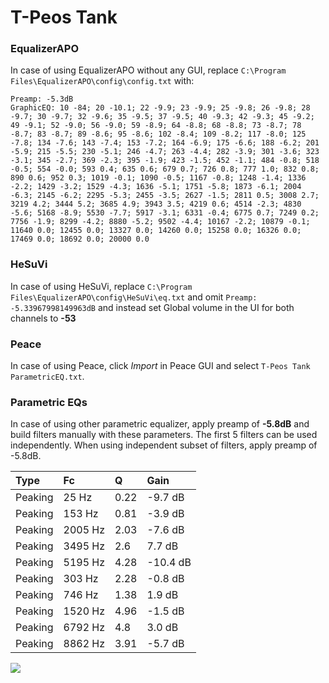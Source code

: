 # T-Peos Tank

### EqualizerAPO
In case of using EqualizerAPO without any GUI, replace `C:\Program Files\EqualizerAPO\config\config.txt`
with:
```
Preamp: -5.3dB
GraphicEQ: 10 -84; 20 -10.1; 22 -9.9; 23 -9.9; 25 -9.8; 26 -9.8; 28 -9.7; 30 -9.7; 32 -9.6; 35 -9.5; 37 -9.5; 40 -9.3; 42 -9.3; 45 -9.2; 49 -9.1; 52 -9.0; 56 -9.0; 59 -8.9; 64 -8.8; 68 -8.8; 73 -8.7; 78 -8.7; 83 -8.7; 89 -8.6; 95 -8.6; 102 -8.4; 109 -8.2; 117 -8.0; 125 -7.8; 134 -7.6; 143 -7.4; 153 -7.2; 164 -6.9; 175 -6.6; 188 -6.2; 201 -5.9; 215 -5.5; 230 -5.1; 246 -4.7; 263 -4.4; 282 -3.9; 301 -3.6; 323 -3.1; 345 -2.7; 369 -2.3; 395 -1.9; 423 -1.5; 452 -1.1; 484 -0.8; 518 -0.5; 554 -0.0; 593 0.4; 635 0.6; 679 0.7; 726 0.8; 777 1.0; 832 0.8; 890 0.6; 952 0.3; 1019 -0.1; 1090 -0.5; 1167 -0.8; 1248 -1.4; 1336 -2.2; 1429 -3.2; 1529 -4.3; 1636 -5.1; 1751 -5.8; 1873 -6.1; 2004 -6.3; 2145 -6.2; 2295 -5.3; 2455 -3.5; 2627 -1.5; 2811 0.5; 3008 2.7; 3219 4.2; 3444 5.2; 3685 4.9; 3943 3.5; 4219 0.6; 4514 -2.3; 4830 -5.6; 5168 -8.9; 5530 -7.7; 5917 -3.1; 6331 -0.4; 6775 0.7; 7249 0.2; 7756 -1.9; 8299 -4.2; 8880 -5.2; 9502 -4.4; 10167 -2.2; 10879 -0.1; 11640 0.0; 12455 0.0; 13327 0.0; 14260 0.0; 15258 0.0; 16326 0.0; 17469 0.0; 18692 0.0; 20000 0.0
```

### HeSuVi
In case of using HeSuVi, replace `C:\Program Files\EqualizerAPO\config\HeSuVi\eq.txt` and omit `Preamp:
-5.33967998149963dB` and instead set Global volume in the UI for both channels to **-53**

### Peace
In case of using Peace, click *Import* in Peace GUI and select `T-Peos Tank ParametricEQ.txt`.

### Parametric EQs
In case of using other parametric equalizer, apply preamp of **-5.8dB** and build filters manually
with these parameters. The first 5 filters can be used independently.
When using independent subset of filters, apply preamp of -5.8dB.

| Type    | Fc      |    Q | Gain     |
|:--------|:--------|:-----|:---------|
| Peaking | 25 Hz   | 0.22 | -9.7 dB  |
| Peaking | 153 Hz  | 0.81 | -3.9 dB  |
| Peaking | 2005 Hz | 2.03 | -7.6 dB  |
| Peaking | 3495 Hz | 2.6  | 7.7 dB   |
| Peaking | 5195 Hz | 4.28 | -10.4 dB |
| Peaking | 303 Hz  | 2.28 | -0.8 dB  |
| Peaking | 746 Hz  | 1.38 | 1.9 dB   |
| Peaking | 1520 Hz | 4.96 | -1.5 dB  |
| Peaking | 6792 Hz | 4.8  | 3.0 dB   |
| Peaking | 8862 Hz | 3.91 | -5.7 dB  |

![](https://raw.githubusercontent.com/jaakkopasanen/AutoEq/master/results/innerfidelity/sbaf-serious/T-Peos%20Tank/T-Peos%20Tank.png)
